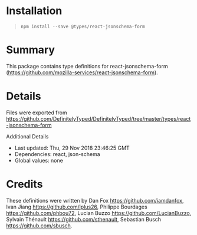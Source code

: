 # Installation
> `npm install --save @types/react-jsonschema-form`

# Summary
This package contains type definitions for react-jsonschema-form (https://github.com/mozilla-services/react-jsonschema-form).

# Details
Files were exported from https://github.com/DefinitelyTyped/DefinitelyTyped/tree/master/types/react-jsonschema-form

Additional Details
 * Last updated: Thu, 29 Nov 2018 23:46:25 GMT
 * Dependencies: react, json-schema
 * Global values: none

# Credits
These definitions were written by Dan Fox <https://github.com/iamdanfox>, Ivan Jiang <https://github.com/iplus26>, Philippe Bourdages <https://github.com/phbou72>, Lucian Buzzo <https://github.com/LucianBuzzo>, Sylvain Thénault <https://github.com/sthenault>, Sebastian Busch <https://github.com/sbusch>.
